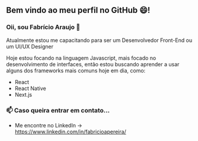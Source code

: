 ## Bem vindo ao meu perfil no GitHub :smile:!

### Oii, sou Fabrício Araujo 👋

Atualmente estou me capacitando para ser um Desenvolvedor Front-End ou um UI/UX Designer

Hoje estou focando na linguagem Javascript, mais focado no desenvolvimento de interfaces, então estou buscando aprender a usar alguns dos frameworks mais comuns hoje em dia,
como: 
- React
- React Native
- Next.js

### 📫 Caso queira entrar em contato...
- Me encontre no LinkedIn -> <a href="https://www.linkedin.com/in/fabricioapereira/">https://www.linkedin.com/in/fabricioapereira/</a>

<!---
fabricio-ap/fabricio-ap is a ✨ special ✨ repository because its `README.md` (this file) appears on your GitHub profile.
You can click the Preview link to take a look at your changes.
--->
